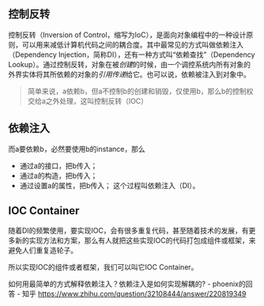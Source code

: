 ## 控制反转

控制反转（Inversion of Control，缩写为IoC），是面向对象编程中的一种设计原则，可以用来减低计算机代码之间的耦合度。其中最常见的方式叫做依赖注入（Dependency Injection，简称DI），还有一种方式叫“依赖查找”（Dependency Lookup）。通过控制反转，对象在被*创建*的时候，由一个调控系统内所有对象的外界实体将其所依赖的对象的*引用传递*给它。也可以说，依赖被注入到对象中。

> 简单来说，a依赖b，但a不控制b的创建和销毁，仅使用b，那么b的控制权交给a之外处理，这叫控制反转（IOC）

## 依赖注入

而a要依赖b，必然要使用b的instance，那么

- 通过a的接口，把b传入；
- 通过a的构造，把b传入；
- 通过设置a的属性，把b传入；
这个过程叫依赖注入（DI）。

## IOC Container
随着DI的频繁使用，要实现IOC，会有很多重复代码，甚至随着技术的发展，有更多新的实现方法和方案，那么有人就把这些实现IOC的代码打包成组件或框架，来避免人们重复造轮子。

所以实现IOC的组件或者框架，我们可以叫它IOC Container。


如何用最简单的方式解释依赖注入？依赖注入是如何实现解耦的? - phoenix的回答 - 知乎
https://www.zhihu.com/question/32108444/answer/220819349
